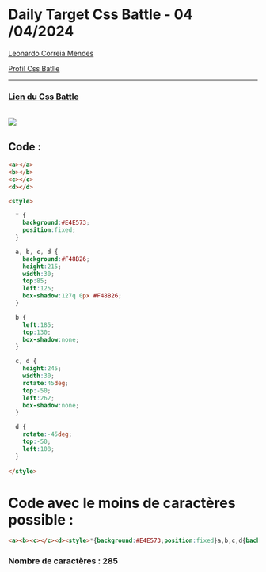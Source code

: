 # Daily Target Css Battle - 04  /04/2024

[Leonardo Correia Mendes](https://github.com/leonardo-correiamendes)

[Profil Css Batlle](https://cssbattle.dev/player/PxahljaEJJesW2q41DyRFOpJIt73)

<hr>

### [Lien du Css Battle](https://cssbattle.dev/play/RHeJitBflTmhRpsZyWlA)
<br>

<img src="https://firebasestorage.googleapis.com/v0/b/cssbattleapp.appspot.com/o/user%2Fummd3POvEDfFyeFvVdOMG3OOrwE2%2Ftargets%2Ftarget_C2mqVaQ.png?alt=media">

<br>

## Code : 
```html
<a></a>
<b></b>
<c></c>
<d></d>

<style>

  * {
    background:#E4E573;
    position:fixed;
  }

  a, b, c, d {
    background:#F48B26;
    height:215;
    width:30;
    top:85;
    left:125;
    box-shadow:127q 0px #F48B26;
  }

  b {
    left:185;
    top:130;
    box-shadow:none;
  }  

  c, d {
    height:245;
    width:30;
    rotate:45deg;
    top:-50;
    left:262;
    box-shadow:none;
  }

  d {
    rotate:-45deg;
    top:-50;
    left:108;
  }
  
</style>
```

# Code avec le moins de caractères possible : 

```html
<a><b><c></c><d><style>*{background:#E4E573;position:fixed}a,b,c,d{background:#F48B26;height:215;width:30;top:85;left:125;box-shadow:127q 0 #F48B26}b{left:185;top:130;box-shadow:none}c,d{height:245;width:30;rotate:45deg;top:-50;left:262;box-shadow:none}d{rotate:-45deg;top:-50;left:108
```

### Nombre de caractères : 285


  